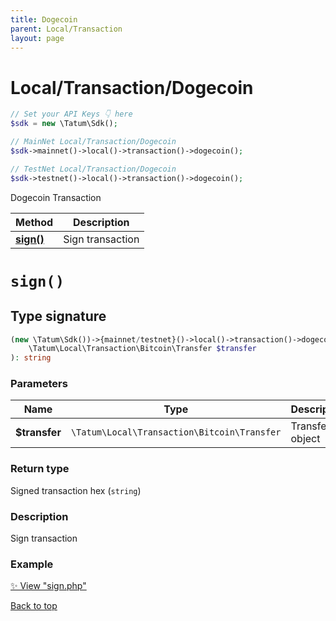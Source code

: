 ```yaml
---
title: Dogecoin
parent: Local/Transaction
layout: page
---
```


# Local/Transaction/Dogecoin

```php
// Set your API Keys 👇 here
$sdk = new \Tatum\Sdk();

// MainNet Local/Transaction/Dogecoin
$sdk->mainnet()->local()->transaction()->dogecoin();

// TestNet Local/Transaction/Dogecoin
$sdk->testnet()->local()->transaction()->dogecoin();
```

Dogecoin Transaction

Method | Description
------------- | -------------
[**sign()**](#sign) | Sign transaction

# `sign()`

## Type signature

```php
(new \Tatum\Sdk())->{mainnet/testnet}()->local()->transaction()->dogecoin()->sign(
    \Tatum\Local\Transaction\Bitcoin\Transfer $transfer
): string
```

### Parameters

Name | Type | Description  | Notes
------------- | ------------- | ------------- | -------------
**$transfer** | `\Tatum\Local\Transaction\Bitcoin\Transfer` | Transfer object | 

### Return type

Signed transaction hex (`string`)

### Description

Sign transaction

### Example

[✨ View "sign.php"](https://github.com/tatumio/tatum-php/blob/master/examples/Local/Transaction/Dogecoin/sign.php)

[Back to top](#top)

